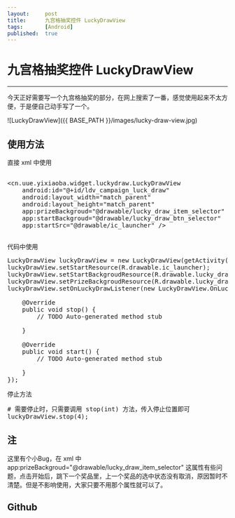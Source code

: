 ```yaml
---
layout:		post
title:		九宫格抽奖控件 LuckyDrawView
tags:		[Android]
published:	true
---
```

# 九宫格抽奖控件 LuckyDrawView
---

今天正好需要写一个九宫格抽奖的部分，在网上搜索了一番，感觉使用起来不太方便，于是便自己动手写了一个。

![LuckyDrawView]({{ BASE_PATH }}/images/lucky-draw-view.jpg)

<!--break-->

## 使用方法

直接 xml 中使用

<pre>

&lt;cn.uue.yixiaoba.widget.luckydraw.LuckyDrawView
    android:id="@+id/ldv_campaign_luck_draw"
    android:layout_width="match_parent"
    android:layout_height="match_parent"
    app:prizeBackgroud="@drawable/lucky_draw_item_selector"
    app:startBackgroud="@drawable/lucky_draw_btn_selector"
    app:startSrc="@drawable/ic_launcher" />

</pre>

代码中使用

<pre>
LuckyDrawView luckyDrawView = new LuckyDrawView(getActivity());
luckyDrawView.setStartResource(R.drawable.ic_launcher);
luckyDrawView.setStartBackgroudResource(R.drawable.lucky_draw_btn_selector);
luckyDrawView.setPrizeBackgroudResource(R.drawable.lucky_draw_item_selector);
luckyDrawView.setOnLuckyDrawListener(new LuckyDrawView.OnLuckyDrawListener() {
	
	@Override
	public void stop() {
		// TODO Auto-generated method stub
		
	}
	
	@Override
	public void start() {
		// TODO Auto-generated method stub
		
	}
});
</pre>

停止方法

<pre>
# 需要停止时，只需要调用 stop(int) 方法，传入停止位置即可
luckyDrawView.stop(4);
</pre>


## 注
这里有个小Bug，在 xml 中 app:prizeBackgroud="@drawable/lucky_draw_item_selector" 这属性有些问题，点击开始后，跳下一个奖品里，上一个奖品的选中状态没有取消，原因暂时不清楚。但是不影响使用，大家只要不用那个属性就可以了。

## Github
[]()